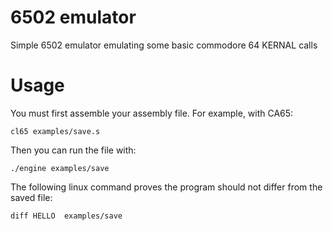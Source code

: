 # 6502 emulator

Simple 6502 emulator emulating some basic commodore 64 KERNAL calls

# Usage

You must first assemble your assembly file. For example, with CA65:

`cl65 examples/save.s`

Then you can run the file with:

`./engine examples/save`

The following linux command proves the program should not differ from the
saved file:

`diff HELLO  examples/save`
